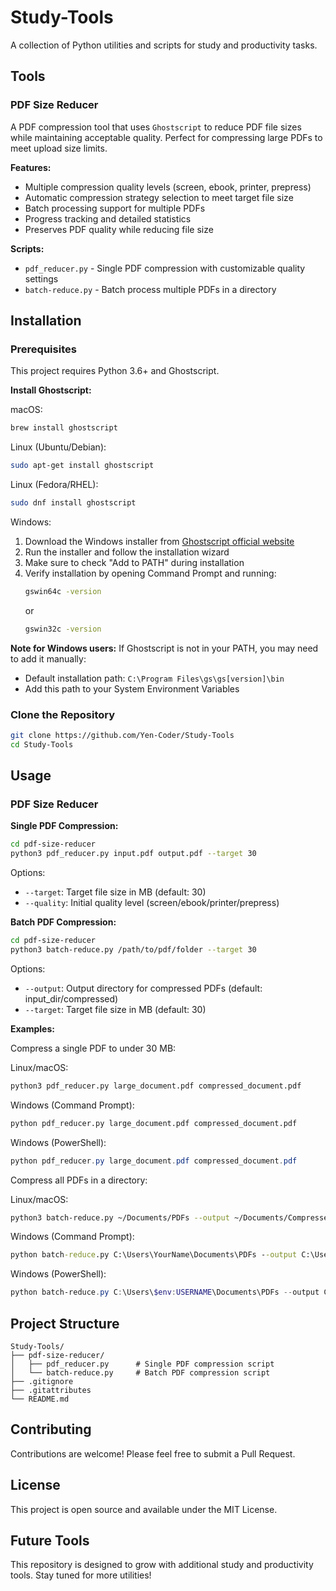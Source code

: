 # Study-Tools

A collection of Python utilities and scripts for study and productivity tasks.

## Tools

### PDF Size Reducer

A PDF compression tool that uses `Ghostscript` to reduce PDF file sizes while maintaining acceptable quality. Perfect for compressing large PDFs to meet upload size limits.

**Features:**
- Multiple compression quality levels (screen, ebook, printer, prepress)
- Automatic compression strategy selection to meet target file size
- Batch processing support for multiple PDFs
- Progress tracking and detailed statistics
- Preserves PDF quality while reducing file size

**Scripts:**
- `pdf_reducer.py` - Single PDF compression with customizable quality settings
- `batch-reduce.py` - Batch process multiple PDFs in a directory

## Installation

### Prerequisites

This project requires Python 3.6+ and Ghostscript.

**Install Ghostscript:**

macOS:
```bash
brew install ghostscript
```

Linux (Ubuntu/Debian):
```bash
sudo apt-get install ghostscript
```

Linux (Fedora/RHEL):
```bash
sudo dnf install ghostscript
```

Windows:
1. Download the Windows installer from [Ghostscript official website](https://www.ghostscript.com/download/gsdnload.html)
2. Run the installer and follow the installation wizard
3. Make sure to check "Add to PATH" during installation
4. Verify installation by opening Command Prompt and running:
   ```cmd
   gswin64c -version
   ```
   or
   ```cmd
   gswin32c -version
   ```

**Note for Windows users:** If Ghostscript is not in your PATH, you may need to add it manually:
- Default installation path: `C:\Program Files\gs\gs[version]\bin`
- Add this path to your System Environment Variables

### Clone the Repository

```bash
git clone https://github.com/Yen-Coder/Study-Tools
cd Study-Tools
```

## Usage

### PDF Size Reducer

**Single PDF Compression:**

```bash
cd pdf-size-reducer
python3 pdf_reducer.py input.pdf output.pdf --target 30
```

Options:
- `--target`: Target file size in MB (default: 30)
- `--quality`: Initial quality level (screen/ebook/printer/prepress)

**Batch PDF Compression:**

```bash
cd pdf-size-reducer
python3 batch-reduce.py /path/to/pdf/folder --target 30
```

Options:
- `--output`: Output directory for compressed PDFs (default: input_dir/compressed)
- `--target`: Target file size in MB (default: 30)

**Examples:**

Compress a single PDF to under 30 MB:

Linux/macOS:
```bash
python3 pdf_reducer.py large_document.pdf compressed_document.pdf
```

Windows (Command Prompt):
```cmd
python pdf_reducer.py large_document.pdf compressed_document.pdf
```

Windows (PowerShell):
```powershell
python pdf_reducer.py large_document.pdf compressed_document.pdf
```

Compress all PDFs in a directory:

Linux/macOS:
```bash
python3 batch-reduce.py ~/Documents/PDFs --output ~/Documents/Compressed_PDFs --target 25
```

Windows (Command Prompt):
```cmd
python batch-reduce.py C:\Users\YourName\Documents\PDFs --output C:\Users\YourName\Documents\Compressed_PDFs --target 25
```

Windows (PowerShell):
```powershell
python batch-reduce.py C:\Users\$env:USERNAME\Documents\PDFs --output C:\Users\$env:USERNAME\Documents\Compressed_PDFs --target 25
```

## Project Structure

```
Study-Tools/
├── pdf-size-reducer/
│   ├── pdf_reducer.py      # Single PDF compression script
│   └── batch-reduce.py     # Batch PDF compression script
├── .gitignore
├── .gitattributes
└── README.md
```

## Contributing

Contributions are welcome! Please feel free to submit a Pull Request.

## License

This project is open source and available under the MIT License.

## Future Tools

This repository is designed to grow with additional study and productivity tools. Stay tuned for more utilities!

